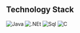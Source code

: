 ## Technology Stack
![Java](https://img.shields.io/badge/-Java-090909?style=for-the-badge&logoColor=java)
![.NEt](https://img.shields.io/badge/-Framework-090909?style=for-the-badge&logo=.Net)
![Sql](https://img.shields.io/badge/-Sql-090909?style=for-the-badge&logo=microsoftsql)
![С](https://img.shields.io/badge/-С-090909?style=for-the-badge&logo=С)
